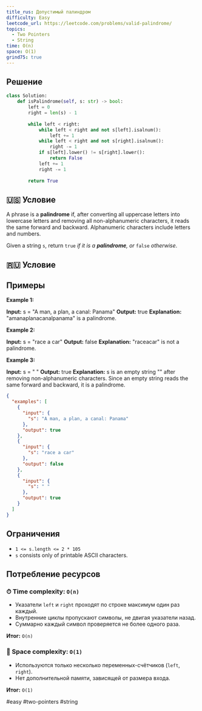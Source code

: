 ```yaml
---
title_rus: Допустимый палиндром
difficulty: Easy
leetcode_url: https://leetcode.com/problems/valid-palindrome/
topics:
  - Two Pointers
  - String
time: O(n)
space: O(1)
grind75: true
---
```


## Решение

```python
class Solution:  
    def isPalindrome(self, s: str) -> bool:  
        left = 0  
        right = len(s) - 1  
  
        while left < right:  
            while left < right and not s[left].isalnum():  
                left += 1  
            while left < right and not s[right].isalnum():  
                right -= 1  
            if s[left].lower() != s[right].lower():  
                return False  
            left += 1  
            right -= 1  
  
        return True
```

## 🇺🇸 Условие

A phrase is a **palindrome** if, after converting all uppercase letters into lowercase letters and removing all non-alphanumeric characters, it reads the same forward and backward. Alphanumeric characters include letters and numbers.

Given a string `s`, return `true` _if it is a **palindrome**, or_ `false` _otherwise_.

## 🇷🇺 Условие

<!-- Место для вставки перевода на русском языке -->

## Примеры

**Example 1:**

**Input:** s = "A man, a plan, a canal: Panama"
**Output:** true
**Explanation:** "amanaplanacanalpanama" is a palindrome.

**Example 2:**

**Input:** s = "race a car"
**Output:** false
**Explanation:** "raceacar" is not a palindrome.

**Example 3:**

**Input:** s = " "
**Output:** true
**Explanation:** s is an empty string "" after removing non-alphanumeric characters.
Since an empty string reads the same forward and backward, it is a palindrome.

```json
{
  "examples": [
    {
      "input": {
        "s": "A man, a plan, a canal: Panama"
      },
      "output": true
    },
    {
      "input": {
        "s": "race a car"
      },
      "output": false
    },
    {
      "input": {
        "s": " "
      },
      "output": true
    }
  ]
}
```

## Ограничения

- `1 <= s.length <= 2 * 105`
- `s` consists only of printable ASCII characters.

## Потребление ресурсов
### ⏱ Time complexity: `O(n)`

- Указатели `left` и `right` проходят по строке максимум один раз каждый.
- Внутренние циклы пропускают символы, не двигая указатели назад.
- Суммарно каждый символ проверяется не более одного раза.

**Итог:** `O(n)`

### 🧠 Space complexity: `O(1)`

- Используются только несколько переменных-счётчиков (`left`, `right`).
- Нет дополнительной памяти, зависящей от размера входа.

**Итог:** `O(1)`

#easy #two-pointers #string
